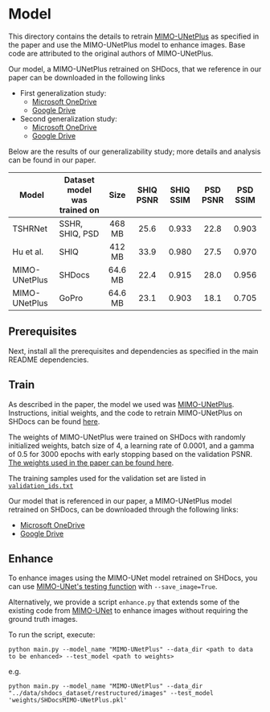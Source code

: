 # Model

This directory contains the details to retrain [MIMO-UNetPlus](https://github.com/chosj95/MIMO-UNet) as specified in the paper and use the MIMO-UNetPlus model to enhance images. Base code are attributed to the original authors of MIMO-UNetPlus.

Our model, a MIMO-UNetPlus retrained on SHDocs, that we reference in our paper can be downloaded in the following links

- First generalization study:
  - [Microsoft OneDrive](https://hometeamsnt-my.sharepoint.com/:u:/g/personal/jovin_leong_hometeamsnt_onmicrosoft_com/EQNbX5o3r_tBg19zlIO2mlYB4iLxUTHKJmB2sm4s52_gMQ)
  - [Google Drive](https://drive.google.com/file/d/1KYpwIinRQhET2BDsx5F18pIBzGwnv0yJ/view?usp=sharing)
- Second generalization study:
  - [Microsoft OneDrive]()
  - [Google Drive](https://drive.google.com/file/d/1WiiYMpmhfyz4Ke7MVWyuBQr477IK4hWk/view?usp=sharing)


Below are the results of our generalizability study; more details and analysis can be found in our paper.

| Model         | Dataset model was trained on |   Size  | SHIQ PSNR | SHIQ SSIM | PSD PSNR | PSD SSIM |
|---------------|------------------------------|:-------:|:---------:|:---------:|:--------:|:--------:|
| TSHRNet       | SSHR, SHIQ, PSD              |  468 MB |    25.6   |   0.933   |   22.8   |   0.903  |
| Hu et al.     | SHIQ                         |  412 MB |    33.9   |   0.980   |   27.5   |   0.970  |
| MIMO-UNetPlus | SHDocs                       | 64.6 MB |    22.4   |   0.915   |   28.0   |   0.956  |
| MIMO-UNetPlus | GoPro                        | 64.6 MB |    23.1   |   0.903   |   18.1   |   0.705  |

## Prerequisites

Next, install all the prerequisites and dependencies as specified in the main README dependencies.

## Train

As described in the paper, the model we used was [MIMO-UNetPlus](https://github.com/chosj95/MIMO-UNet). Instructions, initial weights, and the code to retrain MIMO-UNetPlus on SHDocs can be found [here](https://github.com/chosj95/MIMO-UNet?tab=readme-ov-file#train).

The weights of MIMO-UNetPlus were trained on SHDocs with randomly initialized weights, batch size of 4, a learning rate of 0.0001, and a gamma of 0.5 for 3000 epochs with early stopping based on the validation PSNR. [The weights used in the paper can be found here](https://hometeamsnt-my.sharepoint.com/:u:/g/personal/jovin_leong_hometeamsnt_onmicrosoft_com/EQNbX5o3r_tBg19zlIO2mlYB4iLxUTHKJmB2sm4s52_gMQ?e=9cxj4h).

The training samples used for the validation set are listed in [```validation_ids.txt```](https://github.com/JovinLeong/SHDocs/blob/main/model/validation_ids.txt)

Our model that is referenced in our paper, a MIMO-UNetPlus model retrained on SHDocs, can be downloaded through the following links:

- [Microsoft OneDrive](https://hometeamsnt-my.sharepoint.com/:u:/g/personal/jovin_leong_hometeamsnt_onmicrosoft_com/EQNbX5o3r_tBg19zlIO2mlYB4iLxUTHKJmB2sm4s52_gMQ)
- [Google Drive](https://drive.google.com/file/d/1KYpwIinRQhET2BDsx5F18pIBzGwnv0yJ/view?usp=sharing)


## Enhance

To enhance images using the MIMO-UNet model retrained on SHDocs, you can use [MIMO-UNet's testing function](https://github.com/chosj95/MIMO-UNet?tab=readme-ov-file#test) with ```--save_image=True```.

Alternatively, we provide a script ```enhance.py``` that extends some of the existing code from [MIMO-UNet](https://github.com/chosj95/MIMO-UNet) to enhance images without requiring the ground truth images.

To run the script, execute:

```{bash}
python main.py --model_name "MIMO-UNetPlus" --data_dir <path to data to be enhanced> --test_model <path to weights>
```

e.g.

```{bash}
python main.py --model_name "MIMO-UNetPlus" --data_dir "../data/shdocs_dataset/restructured/images" --test_model 'weights/SHDocsMIMO-UNetPlus.pkl'
```
